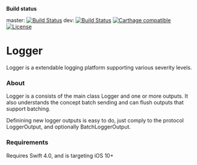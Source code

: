 **Build status**

master:
[![Build Status](https://travis-ci.org/grangej/Logger.svg?branch=master)](https://travis-ci.org/grangej/Logger)
dev:
[![Build Status](https://travis-ci.org/grangej/Logger.svg?branch=dev)](https://travis-ci.org/grangej/Logger)
[![Carthage compatible](https://img.shields.io/badge/Carthage-compatible-4BC51D.svg?style=flat)](https://github.com/Carthage/Carthage)
[![License](https://img.shields.io/badge/license-MIT-blue.svg)](https://github.com/grangej/Logger/LICENSE)
# Logger

Logger is a extendable logging platform supporting various severity levels. 

### About

Logger is a consists of the main class Logger and one or more outputs. It also understands the concept 
batch sending and can flush outputs that support batching. 

Definining new logger outputs is easy to do, just comply to the protocol LoggerOutput, and optionally BatchLoggerOutput.

### Requirements

Requires Swift 4.0, and is targeting iOS 10+
